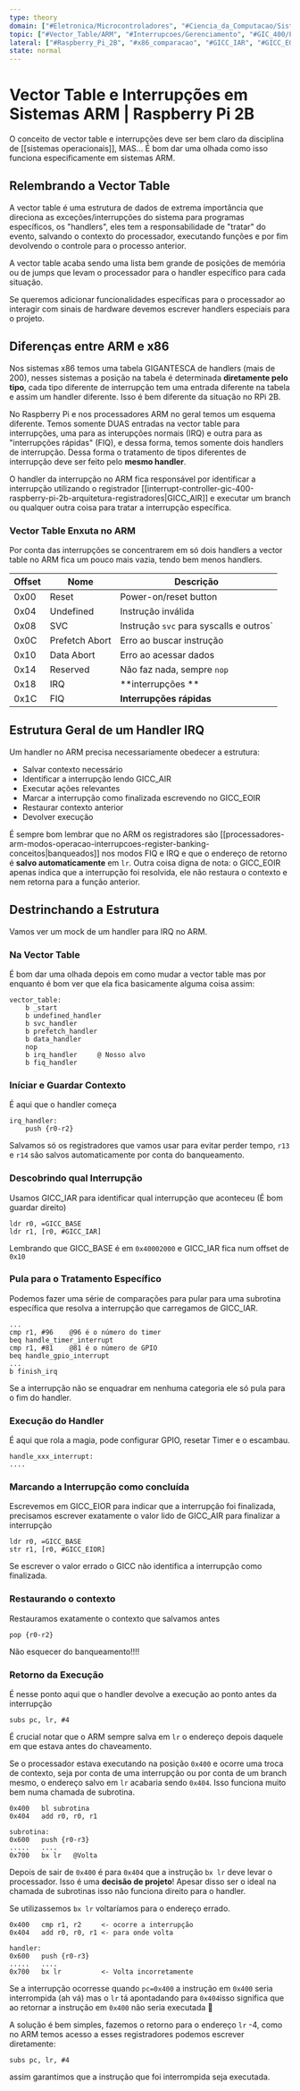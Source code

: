 ```yaml
---
type: theory
domain: ["#Eletronica/Microcontroladores", "#Ciencia_da_Computacao/Sistemas_Embarcados", "#Ciencia_da_Computacao/Arquitetura_de_Computadores"]
topic: ["#Vector_Table/ARM", "#Interrupcoes/Gerenciamento", "#GIC_400/Funcionamento"]
lateral: ["#Raspberry_Pi_2B", "#x86_comparacao", "#GICC_IAR", "#GICC_EOIR", "#register_banking", "#subs_pc_lr_4", "#atomicidade", "#handler_IRQ", "#FIQ"]
state: normal
---
```


# Vector Table e Interrupções em Sistemas ARM | Raspberry Pi 2B
O conceito de vector table e interrupções deve ser bem claro da disciplina de [[sistemas operacionais]], MAS... É bom dar uma olhada como isso funciona especificamente em sistemas ARM.
## Relembrando a Vector Table
A vector table é uma estrutura de dados de extrema importância que direciona as exceções/interrupções do sistema para programas específicos, os "handlers", eles tem a responsabilidade de "tratar" do evento, salvando o contexto do processador, executando funções e por fim devolvendo o controle para o processo anterior.

A vector table acaba sendo uma lista bem grande de posições de memória ou de jumps que levam o processador para o handler específico para cada situação.

Se queremos adicionar funcionalidades específicas para o processador ao interagir com sinais de hardware devemos escrever handlers especiais para o projeto.
## Diferenças entre ARM e x86
Nos sistemas x86 temos uma tabela GIGANTESCA de handlers (mais de 200), nesses sistemas a posição na tabela é determinada **diretamente pelo tipo**, cada tipo diferente de interrupção tem uma entrada diferente na tabela e assim um handler diferente. Isso é bem diferente da situação no RPi 2B.

No Raspberry Pi e nos processadores ARM no geral temos um esquema diferente. Temos somente DUAS entradas na vector table para interrupções, uma para as interupções normais (IRQ) e outra para as "interrupções rápidas" (FIQ), e dessa forma, temos somente dois handlers de interrupção. Dessa forma o tratamento de tipos diferentes de interrupção deve ser feito pelo **mesmo handler**.

O handler da interrupção no ARM fica responsável por identificar a interrupção utilizando o registrador [[interrupt-controller-gic-400-raspberry-pi-2b-arquitetura-registradores|GICC_AIR]] e executar um branch ou qualquer outra coisa para tratar a interrupção específica.

### Vector Table Enxuta no ARM
Por conta das interrupções se concentrarem em só dois handlers a vector table no ARM fica um pouco mais vazia, tendo bem menos handlers.

| Offset | Nome           | Descrição                               |
| ------ | -------------- | --------------------------------------- |
| 0x00   | Reset          | Power-on/reset button                   |
| 0x04   | Undefined      | Instrução inválida                      |
| 0x08   | SVC            | Instrução `svc` para syscalls e outros` |
| 0x0C   | Prefetch Abort | Erro ao buscar instrução                |
| 0x10   | Data Abort     | Erro ao acessar dados                   |
| 0x14   | Reserved       | Não faz nada, sempre `nop`              |
| 0x18   | IRQ            | **interrupções **                       |
| 0x1C   | FIQ            | **Interrupções rápidas**                |

## Estrutura Geral de um Handler IRQ
Um handler no ARM precisa necessariamente obedecer a estrutura:
- Salvar contexto necessário
- Identificar a interrupção lendo GICC_AIR
- Executar ações relevantes
- Marcar a interrupção como finalizada escrevendo no GICC_EOIR
- Restaurar contexto anterior
- Devolver execução

É sempre bom lembrar que no ARM os registradores são [[processadores-arm-modos-operacao-interrupcoes-register-banking-conceitos|banqueados]] nos modos FIQ e IRQ e que o endereço de retorno é **salvo automaticamente** em `lr`. Outra coisa digna de nota: o GICC_EOIR apenas indica que a interrupção foi resolvida, ele não restaura o contexto e nem retorna para a função anterior.

## Destrinchando a Estrutura
Vamos ver um mock de um handler para IRQ no ARM.
### Na Vector Table
É bom dar uma olhada depois em como mudar a vector table mas por enquanto é bom ver que ela fica basicamente alguma coisa assim:
```armasm
vector_table:
	b _start
	b undefined_handler
	b svc_handler
	b prefetch_handler
	b data_handler
	nop
	b irq_handler     @ Nosso alvo
	b fiq_handler
```

### Iníciar e Guardar Contexto
É aqui que o handler começa
```armasm
irq_handler:
	push {r0-r2}
```
Salvamos só os registradores que vamos usar para evitar perder tempo, `r13` e `r14` são salvos automaticamente por conta do banqueamento.

### Descobrindo qual Interrupção
Usamos GICC_IAR para identificar qual interrupção que aconteceu (É bom guardar direito)
```armasm
ldr r0, =GICC_BASE
ldr r1, [r0, #GICC_IAR]
```
Lembrando que GICC_BASE é em `0x40002000` e GICC_IAR fica num offset de `0x10`

### Pula para o Tratamento Específico
Podemos fazer uma série de comparações para pular para uma subrotina específica que resolva a interrupção que carregamos de GICC_IAR.
```armasm
...
cmp r1, #96    @96 é o número do timer
beq handle_timer_interrupt
cmp r1, #81    @81 é o número de GPIO
beq handle_gpio_interrupt
...
b finish_irq
```
Se a interrupção não se enquadrar em nenhuma categoria ele só pula para o fim do handler.

### Execução do Handler
É aqui que rola a magia, pode configurar GPIO, resetar Timer e o escambau.
```armasm
handle_xxx_interrupt:
....
```

### Marcando a Interrupção como concluída
Escrevemos em GICC_EIOR para indicar que a interrupção foi finalizada, precisamos escrever exatamente o valor lido de GICC_AIR para finalizar a interrupção
```armasm
ldr r0, =GICC_BASE
str r1, [r0, #GICC_EIOR]
```
Se escrever o valor errado o GICC não identifica a interrupção como finalizada.

### Restaurando o contexto
Restauramos exatamente o contexto que salvamos antes
```armasm
pop {r0-r2}
```
Não esquecer do banqueamento!!!!
### Retorno da Execução
É nesse ponto aqui que o handler devolve a execução ao ponto antes da interrupção
```arasm
subs pc, lr, #4
```
É crucial notar que o ARM sempre salva em `lr` o endereço depois daquele em que estava antes do chaveamento.

Se o processador estava executando na posição `0x400` e ocorre uma troca de contexto, seja por conta de uma interrupção ou por conta de um branch mesmo, o endereço salvo em `lr` acabaria sendo `0x404`. Isso funciona muito bem numa chamada de subrotina. 

```arasm
0x400   bl subrotina
0x404   add r0, r0, r1

subrotina:
0x600   push {r0-r3}
.....   ....
0x700   bx lr   @Volta 
```
Depois de sair de `0x400` é para `0x404` que a instrução `bx lr` deve levar o processador. Isso é uma **decisão de projeto**! Apesar disso ser o ideal na chamada de subrotinas isso não funciona direito para o handler.

Se utilizassemos `bx lr` voltaríamos para o endereço errado.
```arasm
0x400   cmp r1, r2     <- ocorre a interrupção
0x404   add r0, r0, r1 <- para onde volta

handler:
0x600   push {r0-r3}
.....   ....
0x700   bx lr          <- Volta incorretamente 
```
Se a interrupção ocorresse quando `pc=0x400` a instrução em `0x400` seria interrompida (ah vá) mas o `lr` tá apontadando para `0x404`isso significa que ao retornar a instrução em `0x400` não seria executada 🤔

A solução é bem simples, fazemos o retorno para o endereço `lr` -4, como no ARM temos acesso a esses registradores podemos escrever diretamente:
```arasm
subs pc, lr, #4
```
assim garantimos que a instrução que foi interrompida seja executada.